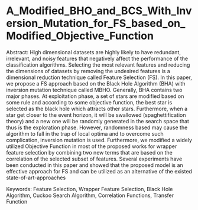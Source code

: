 # A_Modified_BHO_and_BCS_With_Inversion_Mutation_for_FS_based_on_Modified_Objective_Function

Abstract: High dimensional datasets are highly likely to have redundant, irrelevant, and noisy features that negatively affect the performance of the classification algorithms. Selecting the most relevant features and reducing the dimensions of datasets by removing the undesired features is a dimensional reduction technique called Feature Selection (FS). In this paper, we propose a FS approach based on the Black Hole Algorithm (BHA) with inversion mutation technique called MBHO. Generally, BHA contains two major phases. At exploitation phase, a set of stars are modified based on some rule and according to some objective function, the best star is selected as the black hole which attracts other stars. Furthermore, when a star get closer to the event horizon, it will be swallowed (spaghettification theory) and a new one will be randomly generated in the search space that thus is the exploration phase. However, randomness based may cause the algorithm to fall in the trap of local optima and to overcome such complication, inversion mutation is used. Furthermore, we modified a widely utilized Objective Function in most of the proposed works for wrapper feature selection by combining two new terms that are based on the correlation of the selected subset of features. Several experiments have been conducted in this paper and showed that the proposed model is an effective approach for FS and can be utilized as an alternative of the existed state-of-art-approaches

Keywords: Feature Selection, Wrapper Feature Selection, Black Hole Algorithm, Cuckoo Search Algorithm, Correlation Functions, Transfer Function

